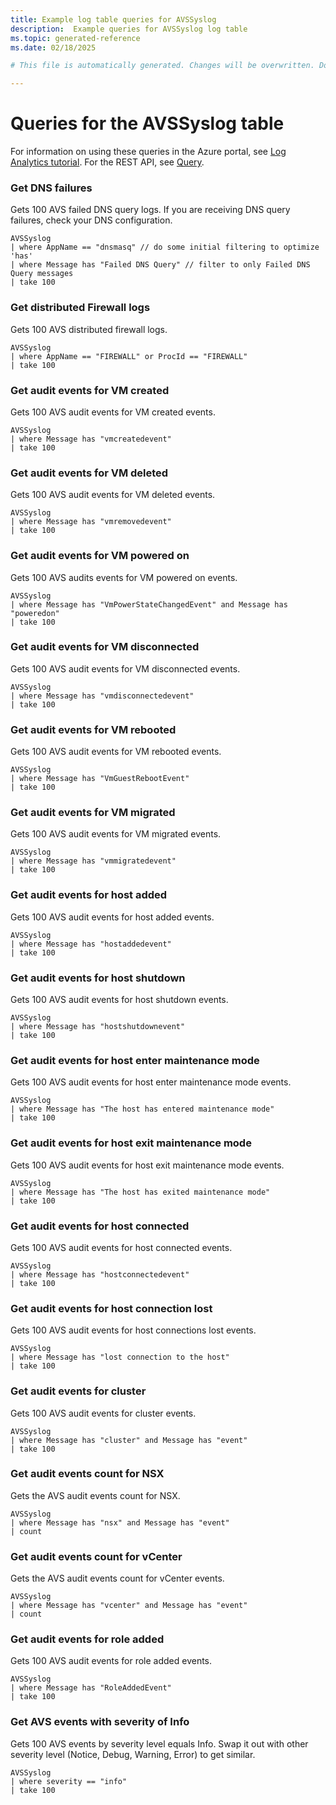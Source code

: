 ```yaml
---
title: Example log table queries for AVSSyslog
description:  Example queries for AVSSyslog log table
ms.topic: generated-reference
ms.date: 02/18/2025

# This file is automatically generated. Changes will be overwritten. Do not change this file directly. 

---
```


# Queries for the AVSSyslog table

For information on using these queries in the Azure portal, see [Log Analytics tutorial](/azure/azure-monitor/logs/log-analytics-tutorial). For the REST API, see [Query](/rest/api/loganalytics/query).


### Get DNS failures  


Gets 100 AVS failed DNS query logs. If you are receiving DNS query failures, check your DNS configuration.  

```query
AVSSyslog
| where AppName == "dnsmasq" // do some initial filtering to optimize 'has'
| where Message has "Failed DNS Query" // filter to only Failed DNS Query messages
| take 100
```



### Get distributed Firewall logs  


Gets 100 AVS distributed firewall logs.  

```query
AVSSyslog
| where AppName == "FIREWALL" or ProcId == "FIREWALL"
| take 100
```



### Get audit events for VM created  


Gets 100 AVS audit events for VM created events.  

```query
AVSSyslog
| where Message has "vmcreatedevent" 
| take 100
```



### Get audit events for VM deleted  


Gets 100 AVS audit events for VM deleted events.  

```query
AVSSyslog
| where Message has "vmremovedevent"
| take 100
```



### Get audit events for VM powered on  


Gets 100 AVS audits events for VM powered on events.  

```query
AVSSyslog
| where Message has "VmPowerStateChangedEvent" and Message has "poweredon"
| take 100
```



### Get audit events for VM disconnected  


Gets 100 AVS audit events for VM disconnected events.  

```query
AVSSyslog
| where Message has "vmdisconnectedevent"
| take 100
```



### Get audit events for VM rebooted  


Gets 100 AVS audit events for VM rebooted events.  

```query
AVSSyslog
| where Message has "VmGuestRebootEvent"
| take 100
```



### Get audit events for VM migrated  


Gets 100 AVS audit events for VM migrated events.  

```query
AVSSyslog
| where Message has "vmmigratedevent"
| take 100
```



### Get audit events for host added  


Gets 100 AVS audit events for host added events.  

```query
AVSSyslog
| where Message has "hostaddedevent"
| take 100
```



### Get audit events for host shutdown  


Gets 100 AVS audit events for host shutdown events.  

```query
AVSSyslog
| where Message has "hostshutdownevent"
| take 100
```



### Get audit events for host enter maintenance mode  


Gets 100 AVS audit events for host enter maintenance mode events.  

```query
AVSSyslog
| where Message has "The host has entered maintenance mode"
| take 100
```



### Get audit events for host exit maintenance mode  


Gets 100 AVS audit events for host exit maintenance mode events.  

```query
AVSSyslog
| where Message has "The host has exited maintenance mode"
| take 100
```



### Get audit events for host connected  


Gets 100 AVS audit events for host connected events.  

```query
AVSSyslog
| where Message has "hostconnectedevent"
| take 100
```



### Get audit events for host connection lost  


Gets 100 AVS audit events for host connections lost events.  

```query
AVSSyslog
| where Message has "lost connection to the host"
| take 100
```



### Get audit events for cluster  


Gets 100 AVS audit events for cluster events.  

```query
AVSSyslog
| where Message has "cluster" and Message has "event"
| take 100
```



### Get audit events count for NSX  


Gets the AVS audit events count for NSX.  

```query
AVSSyslog
| where Message has "nsx" and Message has "event"
| count
```



### Get audit events count for vCenter  


Gets the AVS audit events count for vCenter events.  

```query
AVSSyslog
| where Message has "vcenter" and Message has "event"
| count
```



### Get audit events for role added  


Gets 100 AVS audit events for role added events.  

```query
AVSSyslog
| where Message has "RoleAddedEvent"
| take 100
```



### Get AVS events with severity of Info  


Gets 100 AVS events by severity level equals Info. Swap it out with other severity level (Notice, Debug, Warning, Error) to get similar.  

```query
AVSSyslog
| where severity == "info"
| take 100
```

